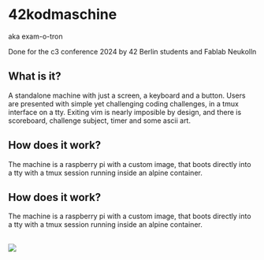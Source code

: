 # 42kodmaschine
aka exam-o-tron 

Done for the c3 conference 2024 by 42 Berlin students and Fablab Neukolln

## What is it?
A standalone machine with just a screen, a keyboard and a button.
Users are presented with simple yet challenging coding challenges, in a tmux interface on a tty.
Exiting vim is nearly imposible by design, and there is scoreboard, challenge subject, timer and some ascii art.

## How does it work?
The machine is a raspberry pi with a custom image, that boots directly into a tty with a tmux session running inside an alpine container.

## How does it work?
The machine is a raspberry pi with a custom image, that boots directly into a tty with a tmux session running inside an alpine container.

<br>
<img src="./ccc.gif"/>

